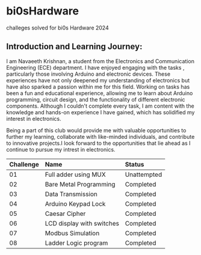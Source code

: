 # bi0sHardware
challeges solved for bi0s Hardware 2024


##  Introduction and Learning Journey:
I am Navaeeth Krishnan, a student from the Electronics and Communication Engineering (ECE) department. I have enjoyed engaging with the tasks , particularly those involving Arduino and electronic devices. These experiences have not only deepened my understanding of electronics but have also sparked a passion within me for this field. Working on tasks has been a fun and educational experience, allowing me to learn about Arduino programming, circuit design, and the functionality of different electronic components. Although I couldn't complete every task, I am content with the knowledge and hands-on experience I have gained, which has solidified my interest in electronics.


Being a part of this club would provide me with valuable opportunities to further my learning, collaborate with like-minded individuals, and contribute to innovative projects.I look forward to the opportunities that lie ahead as I continue to pursue my intrest in electronics.

| Challenge | Name | Status |
|:-|:-|:-|
|01|Full adder using MUX|Unattempted|
|02|Bare Metal Programming|Completed|
|03|Data Transmission|Completed|
|04|Arduino Keypad Lock|Completed|
|05|Caesar Cipher|Completed|
|06|LCD display with switches|Completed|
|07|Modbus Simulation|Completed|
|08|Ladder Logic program|Completed|
